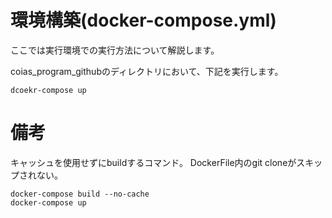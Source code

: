 # 環境構築(docker-compose.yml)

ここでは実行環境での実行方法について解説します。

coias_program_githubのディレクトリにおいて、下記を実行します。

```
dcoekr-compose up
```

# 備考

キャッシュを使用せずにbuildするコマンド。
DockerFile内のgit cloneがスキップされない。

```
docker-compose build --no-cache
docker-compose up
```
